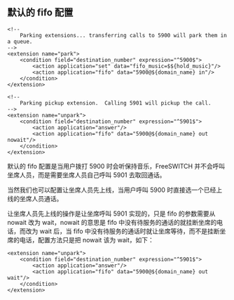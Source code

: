 ## 默认的 fifo 配置

```
<!--
    Parking extensions... transferring calls to 5900 will park them in a queue.
-->
<extension name="park">
    <condition field="destination_number" expression="^5900$">
        <action application="set" data="fifo_music=$${hold_music}"/>
        <action application="fifo" data="5900@${domain_name} in"/>
    </condition>
</extension>

<!--
    Parking pickup extension.  Calling 5901 will pickup the call.
-->
<extension name="unpark">
    <condition field="destination_number" expression="^5901$">
        <action application="answer"/>
        <action application="fifo" data="5900@${domain_name} out nowait"/>
    </condition>
</extension>
```

默认的 fifo 配置是当用户拨打 5900 时会听保持音乐，FreeSWITCH 并不会呼叫坐席人员，而是需要坐席人员自己呼叫 5901 去取回通话。

当然我们也可以配置让坐席人员先上线，当用户呼叫 5900 时直接选一个已经上线的坐席人员通话。

让坐席人员先上线的操作是让坐席呼叫 5901 实现的，只是 fifo 的参数需要从 nowait 改为 wait，nowait 的意思是 fifo 中没有待服务的通话的就挂断坐席的电话，而改为 wait 后，当 fifo 中没有待服务的通话时就让坐席等待，而不是挂断坐席的电话，配置方法只是把 nowait 该为 wait，如下：

```
<extension name="unpark">
    <condition field="destination_number" expression="^5901$">
        <action application="answer"/>
        <action application="fifo" data="5900@${domain_name} out wait"/>
    </condition>
</extension>
```
